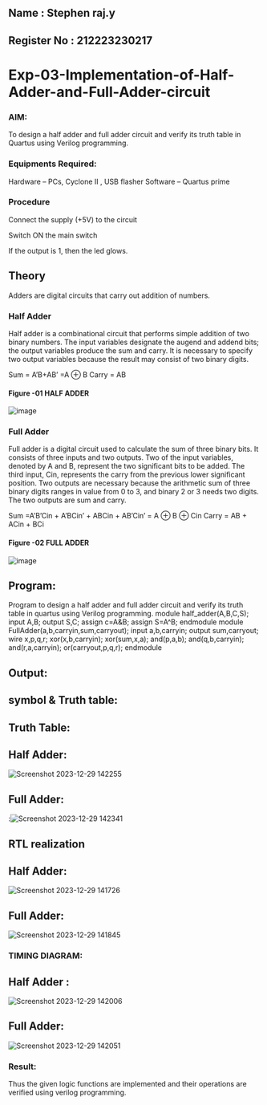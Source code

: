 ## Name : Stephen raj.y
## Register No : 212223230217

# Exp-03-Implementation-of-Half-Adder-and-Full-Adder-circuit

### AIM:
To design a half adder and full adder circuit and verify its truth table in Quartus using Verilog programming.

### Equipments Required:
Hardware – PCs,
Cyclone II , USB flasher
Software – Quartus prime
### Procedure

Connect the supply (+5V) to the circuit

Switch ON the main switch

If the output is 1, then the led glows.

## Theory

Adders are digital circuits that carry out addition of numbers.

### Half Adder
Half adder is a combinational circuit that performs simple addition of two binary numbers. The input variables designate the augend and addend bits; the output variables produce the sum and carry. It is necessary to specify two output variables because the result may consist of two binary digits.

Sum = A’B+AB’ =A ⊕ B Carry = AB
#### Figure -01 HALF ADDER 
![image](https://user-images.githubusercontent.com/36288975/163552057-b3547877-6d07-45b4-b7e0-bcfebfad9e1d.png)

### Full Adder
Full adder is a digital circuit used to calculate the sum of three binary bits. It consists of three inputs and two outputs. Two of the input variables, denoted by A and B, represent the two significant bits to be added. The third input, Cin, represents the carry from the previous lower significant position. Two outputs are necessary because the arithmetic sum of three binary digits ranges in value from 0 to 3, and binary 2 or 3 needs two digits. The two outputs are sum and carry.

Sum =A’B’Cin + A’BCin’ + ABCin + AB’Cin’ = A ⊕ B ⊕ Cin Carry = AB + ACin + BCi

#### Figure -02 FULL ADDER 

 ![image](https://user-images.githubusercontent.com/36288975/163552156-a13e5a56-c638-4110-97d9-8896907c8d25.png)



## Program:

Program to design a half adder and full adder circuit and verify its truth table in quartus using Verilog programming.
module half_adder(A,B,C,S);
input A,B;
output S,C;
assign c=A&B;
assign S=A^B;
endmodule
module FullAdder(a,b,carryin,sum,carryout);
input a,b,carryin;
output sum,carryout;
wire x,p,q,r;
xor(x,b,carryin);
xor(sum,x,a);
and(p,a,b);
and(q,b,carryin);
and(r,a,carryin);
or(carryout,p,q,r);
endmodule
## Output:
##  symbol & Truth table:
## Truth Table:
## Half Adder:
![Screenshot 2023-12-29 142255](https://github.com/23002248/Exp-02-Implementation-of-Half-Adder-and-Full-Adder-circuit/assets/151701774/dc1097e7-297a-4da3-8b2c-959cd68b1cdd)
## Full Adder:
:![Screenshot 2023-12-29 142341](https://github.com/23002248/Exp-02-Implementation-of-Half-Adder-and-Full-Adder-circuit/assets/151701774/ed76b507-f262-4587-b6f7-9c6a76da07b8)

## RTL realization
## Half Adder:
![Screenshot 2023-12-29 141726](https://github.com/23002248/Exp-02-Implementation-of-Half-Adder-and-Full-Adder-circuit/assets/151701774/edceb5e9-4c0d-44cc-8629-82ef0eec5b9b)
## Full Adder:
![Screenshot 2023-12-29 141845](https://github.com/23002248/Exp-02-Implementation-of-Half-Adder-and-Full-Adder-circuit/assets/151701774/cef4dbed-275d-4d23-86c0-4eaeef5cd25d)

### TIMING DIAGRAM:
## Half Adder :
![Screenshot 2023-12-29 142006](https://github.com/23002248/Exp-02-Implementation-of-Half-Adder-and-Full-Adder-circuit/assets/151701774/6f80e955-d704-4e44-9a56-057832577bd2)
## Full Adder:
![Screenshot 2023-12-29 142051](https://github.com/23002248/Exp-02-Implementation-of-Half-Adder-and-Full-Adder-circuit/assets/151701774/7bf04267-67f7-4c97-8124-69ad22bc265a)


### Result:
Thus the given logic functions are implemented and their operations are verified using verilog programming.

